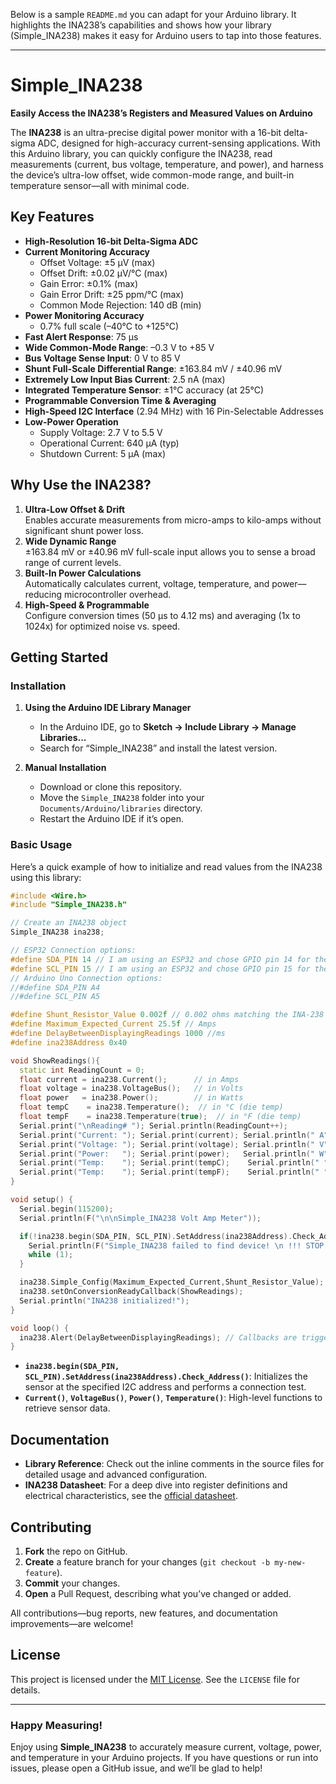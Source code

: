 Below is a sample `README.md` you can adapt for your Arduino library. It highlights the INA238’s capabilities and shows how your library (Simple_INA238) makes it easy for Arduino users to tap into those features.

---

# Simple_INA238

**Easily Access the INA238’s Registers and Measured Values on Arduino**

The **INA238** is an ultra-precise digital power monitor with a 16-bit delta-sigma ADC, designed for high-accuracy current-sensing applications. With this Arduino library, you can quickly configure the INA238, read measurements (current, bus voltage, temperature, and power), and harness the device’s ultra-low offset, wide common-mode range, and built-in temperature sensor—all with minimal code.

## Key Features

- **High-Resolution 16-bit Delta-Sigma ADC**  
- **Current Monitoring Accuracy**  
  - Offset Voltage: ±5 µV (max)  
  - Offset Drift: ±0.02 µV/°C (max)  
  - Gain Error: ±0.1% (max)  
  - Gain Error Drift: ±25 ppm/°C (max)  
  - Common Mode Rejection: 140 dB (min)  
- **Power Monitoring Accuracy**  
  - 0.7% full scale (–40°C to +125°C)  
- **Fast Alert Response**: 75 µs  
- **Wide Common-Mode Range**: –0.3 V to +85 V  
- **Bus Voltage Sense Input**: 0 V to 85 V  
- **Shunt Full-Scale Differential Range**: ±163.84 mV / ±40.96 mV  
- **Extremely Low Input Bias Current**: 2.5 nA (max)  
- **Integrated Temperature Sensor**: ±1°C accuracy (at 25°C)  
- **Programmable Conversion Time & Averaging**  
- **High-Speed I2C Interface** (2.94 MHz) with 16 Pin-Selectable Addresses  
- **Low-Power Operation**  
  - Supply Voltage: 2.7 V to 5.5 V  
  - Operational Current: 640 µA (typ)  
  - Shutdown Current: 5 µA (max)

## Why Use the INA238?

1. **Ultra-Low Offset & Drift**  
   Enables accurate measurements from micro-amps to kilo-amps without significant shunt power loss.
2. **Wide Dynamic Range**  
   ±163.84 mV or ±40.96 mV full-scale input allows you to sense a broad range of current levels.
3. **Built-In Power Calculations**  
   Automatically calculates current, voltage, temperature, and power—reducing microcontroller overhead.
4. **High-Speed & Programmable**  
   Configure conversion times (50 µs to 4.12 ms) and averaging (1x to 1024x) for optimized noise vs. speed.

## Getting Started

### Installation

1. **Using the Arduino IDE Library Manager**  
   - In the Arduino IDE, go to **Sketch → Include Library → Manage Libraries...**  
   - Search for “Simple_INA238” and install the latest version.
   
2. **Manual Installation**  
   - Download or clone this repository.  
   - Move the `Simple_INA238` folder into your `Documents/Arduino/libraries` directory.  
   - Restart the Arduino IDE if it’s open.

### Basic Usage

Here’s a quick example of how to initialize and read values from the INA238 using this library:

```cpp
#include <Wire.h>
#include "Simple_INA238.h"

// Create an INA238 object
Simple_INA238 ina238;

// ESP32 Connection options:
#define SDA_PIN 14 // I am using an ESP32 and chose GPIO pin 14 for the I2C SDA connection
#define SCL_PIN 15 // I am using an ESP32 and chose GPIO pin 15 for the I2C SCL connection
// Arduino Uno Connection options:
//#define SDA_PIN A4 
//#define SCL_PIN A5

#define Shunt_Resistor_Value 0.002f // 0.002 ohms matching the INA-238 30A Breakout Board
#define Maximum_Expected_Current 25.5f // Amps 
#define DelayBetweenDisplayingReadings 1000 //ms
#define ina238Address 0x40

void ShowReadings(){
  static int ReadingCount = 0;
  float current = ina238.Current();      // in Amps
  float voltage = ina238.VoltageBus();   // in Volts
  float power   = ina238.Power();        // in Watts
  float tempC    = ina238.Temperature();  // in °C (die temp)
  float tempF    = ina238.Temperature(true);  // in °F (die temp)
  Serial.print("\nReading# "); Serial.println(ReadingCount++);
  Serial.print("Current: "); Serial.print(current); Serial.println(" A");
  Serial.print("Voltage: "); Serial.print(voltage); Serial.println(" V");
  Serial.print("Power:   "); Serial.print(power);   Serial.println(" W");
  Serial.print("Temp:    "); Serial.print(tempC);    Serial.println(" °C");
  Serial.print("Temp:    "); Serial.print(tempF);    Serial.println(" °F");
}

void setup() {
  Serial.begin(115200);
  Serial.println(F("\n\nSimple_INA238 Volt Amp Meter"));

  if(!ina238.begin(SDA_PIN, SCL_PIN).SetAddress(ina238Address).Check_Address()){
    Serial.println(F("Simple_INA238 failed to find device! \n !!! STOP !!!"));
    while (1);
  }

  ina238.Simple_Config(Maximum_Expected_Current,Shunt_Resistor_Value);
  ina238.setOnConversionReadyCallback(ShowReadings);
  Serial.println("INA238 initialized!");
}

void loop() {
  ina238.Alert(DelayBetweenDisplayingReadings); // Callbacks are triggered withing this alert function
}

```

- **`ina238.begin(SDA_PIN, SCL_PIN).SetAddress(ina238Address).Check_Address()`**: Initializes the sensor at the specified I2C address and performs a connection test.  
- **`Current()`**, **`VoltageBus()`**, **`Power()`**, **`Temperature()`**: High-level functions to retrieve sensor data.

## Documentation

- **Library Reference**: Check out the inline comments in the source files for detailed usage and advanced configuration.  
- **INA238 Datasheet**: For a deep dive into register definitions and electrical characteristics, see the [official datasheet](https://www.ti.com/product/INA238).

## Contributing

1. **Fork** the repo on GitHub.  
2. **Create** a feature branch for your changes (`git checkout -b my-new-feature`).  
3. **Commit** your changes.  
4. **Open** a Pull Request, describing what you’ve changed or added.

All contributions—bug reports, new features, and documentation improvements—are welcome!

## License

This project is licensed under the [MIT License](LICENSE). See the `LICENSE` file for details.

---

### Happy Measuring!

Enjoy using **Simple_INA238** to accurately measure current, voltage, power, and temperature in your Arduino projects. If you have questions or run into issues, please open a GitHub issue, and we’ll be glad to help!
